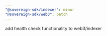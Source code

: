 ```yaml
---
"@sovereign-sdk/indexer": minor
"@sovereign-sdk/web3": patch
---
```


add health check functionality to web3/indexer
